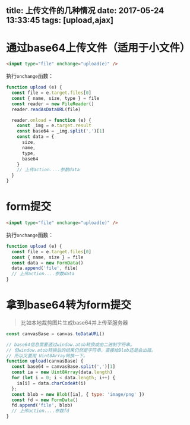 title: 上传文件的几种情况
date: 2017-05-24 13:33:45
tags: [upload,ajax]
---
# 通过base64上传文件（适用于小文件）
```html
<input type="file" onchange="upload(e)" />
```
执行`onchange`函数：

```javascript
function upload (e) {
  const file = e.target.files[0]
  const { name, size, type } = file
  const reader = new FileReader()
  reader.readAsDataURL(file)

  reader.onload = function (e) {
    const _img = e.target.result
    const base64 = _img.split(',')[1]
    const data = {
      size,
      name,
      type,
      base64
    }
    // 上传action....参数data
  }
}
```
# form提交

```html
<input type="file" onchange="upload(e)" />
```
执行`onchange`函数：

```javascript
function upload (e) {
  const file = e.target.files[0]
  const { name, size } = file
  const data = new FormData()
  data.append('file', file)
  // 上传action....参数data
}
```

# 拿到base64转为form提交

> 比如本地裁剪图片生成base64并上传至服务器

```javascript
const canvasBase = canvas.toDataURL()
```

```javascript
// base64信息需要通过window.atob转换成由二进制字符串。
// 但window.atob转换后的结果仍然是字符串，直接给Blob还是会出错。
// 所以又要用 Uint8Array转换一下。
function upload(canvasBase) {
  const base64 = canvasBase.split(',')[1]
  const ia = new Uint8Array(data.length)
  for (let i = 0; i < data.length; i++) {
    ia[i] = data.charCodeAt(i)
  };
  const blob = new Blob([ia], { type: 'image/png' })
  const fd = new FormData()
  fd.append('file', blob)
  // 上传action....参数fd
}
```
